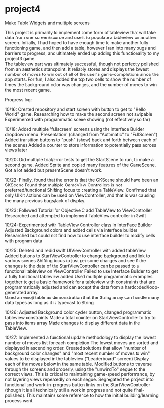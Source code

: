 # project4
Make Table Widgets and multiple screens

This project is primarily to implement some form of tableview that will take data from one screen/source and use it to populate a tableview on another screen.  Initially, I had hoped to have enough time to make another fully functioning game, and then add a table, however I ran into many bugs and barriers to progress, and ultimately ended up adding this functionality to my project3 game.  
The tableview part was ultimately successful, though not perfectly polished from an aesthetics standpoint.  It reliably stores and displays the lowest number of moves to win out of all of the user's game-completions since the app starts.  For fun, I also added the top two cells to show the number of times the background color was changes, and the number of moves to win the most recent game.

Progress log:

10/16: Created repository and start screen with button to get to "Hello World" game.
            Researching how to make the second screen not swipable
            Experimented with programmatic scene showing (not effectively so far)
   
10/18: Added multiple 'fullscreen' screens using the Interface Builder dropdown menu 'Presentation'
                            (changed from "Automatic" to "FullScreen")
            Added transition buttons to "push" (show) back and forth between each of the scenes
            Added a counter to store information to potentially pass across views later

10/20: Did multiple trial/error tests to get the StartScene to run, to make a second game.
            Added Sprite and copied many features of the GameScene.
            Got a lot added but presentScene doesn't work. 

10/22: Finally, found that the error is that the GKScene should have been an SKScene
            Found that multiple GameView Controllers is not preferred/functional
            Shifting focus to creating a TableView.
            Confirmed that only UIKit Actions can be used on ViewController, and that is was causing the many previous bugs/lack of display.

10/23: Followed Tutorial for Objective C add TableView to ViewController
            Researched and attempted to implement TableView controller in Swift

10/24: Experimented with TableView Controller class in InterFace Builder
            Adjusted Background colors and added cells via interface builder
            Researched but could not find how to use interface builder to modify cells with program data

10/25:  Deleted and redid swift UIViewController with added tableView
            Added buttons to StartViewController to change background and link to various scenes
            Shifting focus to just get some changes and see if the changes to the data of the StartViewController can be passed to a functional tableview on ViewController
            Failed to use Interface Builder to get a fully functional tableview added
            Used multiple programmatic examples together to get a basic framework for a tableview with constraints that are programmatically adjusted  and can accept the data from a hardcoded/loop-generated array.  
            Used an emoji table as demonstration that the String array can handle many data types as long as it is typecast to String

10/26: Adjusted Background color cycler button, changed programmatic tableview constraints
            Made a total counter on StartViewController to try to pass into items array
            Made changes to display different data in the TableView.
            
10/27: Implemented a functional update methodology to display the lowest number of moves list for each completion
           The lowest moves are sorted and displayed in ascending order.
           Created solutions that allow "number of background color changes" and "most recent number of moves to win" values to be displayed in the tableview ("Leaderboard" screen)
           Display each of the moves below in the same table.
           Modified buttons to traverse through the screens and properly,  using the "unwindTo" segue to the correct views. This is critical to maintaining game-speed performance, by not layering views repeatedly on each segue.
           Segregated the project into functional and work-in-progress button links on the StartViewController (though it is all technically still a work in progress and not quite final-polished).  This maintains some reference to how the initial building/learning process went.
